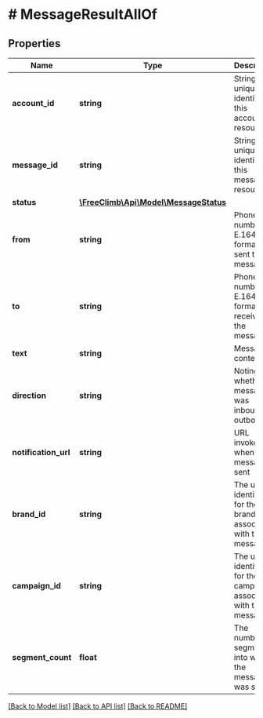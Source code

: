 # # MessageResultAllOf

## Properties

Name | Type | Description | Notes
------------ | ------------- | ------------- | -------------
**account_id** | **string** | String that uniquely identifies this account resource. | [optional]
**message_id** | **string** | String that uniquely identifies this message resource | [optional]
**status** | [**\FreeClimb\Api\Model\MessageStatus**](MessageStatus.md) |  | [optional]
**from** | **string** | Phone number in E.164 format that sent the message. | [optional]
**to** | **string** | Phone number in E.164 format that received the message. | [optional]
**text** | **string** | Message contents | [optional]
**direction** | **string** | Noting whether the message was inbound or outbound | [optional]
**notification_url** | **string** | URL invoked when message sent | [optional]
**brand_id** | **string** | The unique identifier for the brand associated with the message | [optional]
**campaign_id** | **string** | The unique identifier for the campaign associated with the message | [optional]
**segment_count** | **float** | The number of segments into which the message was split | [optional]

[[Back to Model list]](../../README.md#models) [[Back to API list]](../../README.md#endpoints) [[Back to README]](../../README.md)
